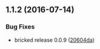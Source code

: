 <a name="1.1.2"></a>
## 1.1.2 (2016-07-14)


### Bug Fixes

* bricked release 0.0.9 ([20604da](https://bitbucket.org/atlassian/atlaskit/commits/20604da))



